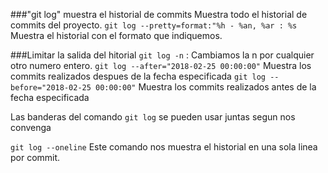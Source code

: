 
###"git log" muestra el historial de commits
Muestra todo el historial de commits del proyecto.
`git log --pretty=format:"%h - %an, %ar : %s`
Muestra el historial con el formato que indiquemos.

###Limitar la salida del hitorial
`git log -n` : Cambiamos la n por cualquier otro numero entero.
`git log --after="2018-02-25 00:00:00"` Muestra los commits realizados despues de la fecha especificada
`git log --before="2018-02-25 00:00:00"` Muestra los commits realizados antes de la fecha especificada

Las banderas del comando `git log` se pueden usar juntas segun nos convenga

`git log --oneline`
Este comando nos muestra el historial en una sola linea por commit.
